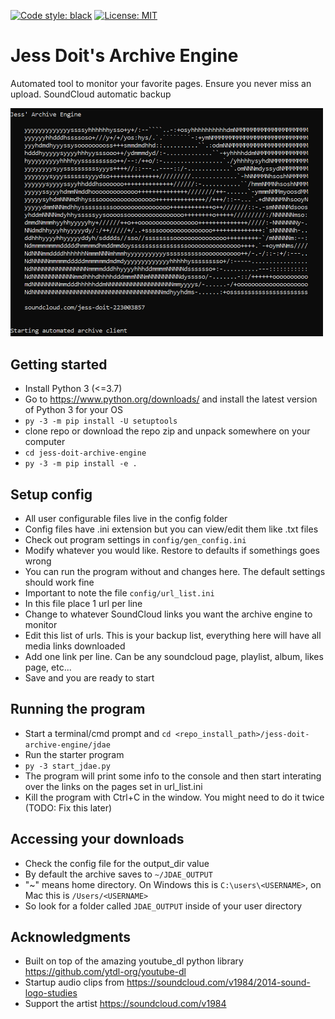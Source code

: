 [![Code style: black](https://img.shields.io/badge/code%20style-black-000000.svg)](https://github.com/psf/black)
[![License: MIT](https://black.readthedocs.io/en/stable/_static/license.svg)](https://github.com/psf/black/blob/main/LICENSE)

# Jess Doit's Archive Engine
Automated tool to monitor your favorite pages. Ensure you never miss an upload.
SoundCloud automatic backup

<img src="https://github.com/Jess-Doit/jess-doit-resources/blob/main/jdae/boot.PNG?raw=true" alt="drawing" width="500"/>

## Getting started
- Install Python 3 (<=3.7)
- Go to https://www.python.org/downloads/ and install the latest version of Python 3 for your OS
- `py -3 -m pip install -U setuptools`
- clone repo or download the repo zip and unpack somewhere on your computer
- `cd jess-doit-archive-engine`
- `py -3 -m pip install -e .`

## Setup config
- All user configurable files live in the config folder
- Config files have .ini extension but you can view/edit them like .txt files
- Check out program settings in `config/gen_config.ini`
- Modify whatever you would like. Restore to defaults if somethings goes wrong
- You can run the program without and changes here. The default settings should work fine
- Important to note the file `config/url_list.ini`
- In this file place 1 url per line
- Change to whatever SoundCloud links you want the archive engine to monitor
- Edit this list of urls. This is your backup list, everything here will have all media links downloaded
- Add one link per line. Can be any soundcloud page, playlist, album, likes page, etc...
- Save and you are ready to start

## Running the program
- Start a terminal/cmd prompt and `cd <repo_install_path>/jess-doit-archive-engine/jdae`
- Run the starter program
- `py -3 start_jdae.py`
- The program will print some info to the console and then start interating over the links on the pages set in url_list.ini
- Kill the program with Ctrl+C in the window. You might need to do it twice (TODO: Fix this later)

## Accessing your downloads
- Check the config file for the output_dir value
- By default the archive saves to `~/JDAE_OUTPUT`
- "~" means home directory. On Windows this is `C:\users\<USERNAME>`, on Mac this is `/Users/<USERNAME>`
- So look for a folder called `JDAE_OUTPUT` inside of your user directory

## Acknowledgments
- Built on top of the amazing youtube_dl python library https://github.com/ytdl-org/youtube-dl
- Startup audio clips from https://soundcloud.com/v1984/2014-sound-logo-studies
- Support the artist https://soundcloud.com/v1984
